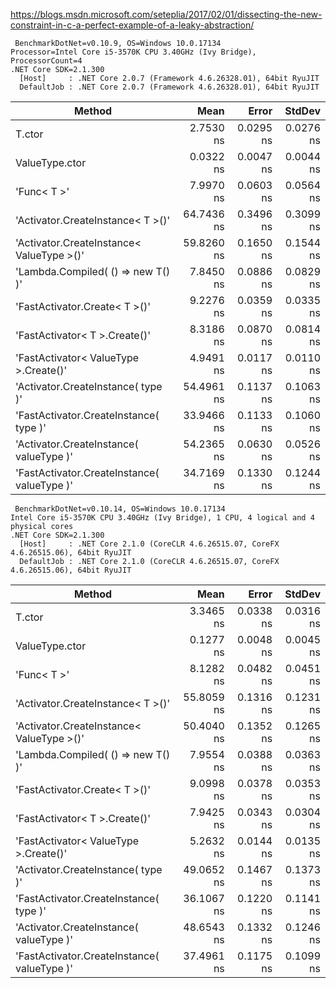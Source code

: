https://blogs.msdn.microsoft.com/seteplia/2017/02/01/dissecting-the-new-constraint-in-c-a-perfect-example-of-a-leaky-abstraction/
```
 BenchmarkDotNet=v0.10.9, OS=Windows 10.0.17134
Processor=Intel Core i5-3570K CPU 3.40GHz (Ivy Bridge), ProcessorCount=4
.NET Core SDK=2.1.300
  [Host]     : .NET Core 2.0.7 (Framework 4.6.26328.01), 64bit RyuJIT
  DefaultJob : .NET Core 2.0.7 (Framework 4.6.26328.01), 64bit RyuJIT
```

|                                      Method |       Mean |     Error |    StdDev |
|-------------------------------------------- |-----------:|----------:|----------:|
|                                      T.ctor |  2.7530 ns | 0.0295 ns | 0.0276 ns |
|                              ValueType.ctor |  0.0322 ns | 0.0047 ns | 0.0044 ns |
|                                 'Func< T >' |  7.9970 ns | 0.0603 ns | 0.0564 ns |
|           'Activator.CreateInstance< T >()' | 64.7436 ns | 0.3496 ns | 0.3099 ns |
|   'Activator.CreateInstance< ValueType >()' | 59.8260 ns | 0.1650 ns | 0.1544 ns |
|          'Lambda.Compiled( () => new T() )' |  7.8450 ns | 0.0886 ns | 0.0829 ns |
|               'FastActivator.Create< T >()' |  9.2276 ns | 0.0359 ns | 0.0335 ns |
|               'FastActivator< T >.Create()' |  8.3186 ns | 0.0870 ns | 0.0814 ns |
|       'FastActivator< ValueType >.Create()' |  4.9491 ns | 0.0117 ns | 0.0110 ns |
|          'Activator.CreateInstance( type )' | 54.4961 ns | 0.1137 ns | 0.1063 ns |
|      'FastActivator.CreateInstance( type )' | 33.9466 ns | 0.1133 ns | 0.1060 ns |
|     'Activator.CreateInstance( valueType )' | 54.2365 ns | 0.0630 ns | 0.0526 ns |
| 'FastActivator.CreateInstance( valueType )' | 34.7169 ns | 0.1330 ns | 0.1244 ns |

```
 BenchmarkDotNet=v0.10.14, OS=Windows 10.0.17134
Intel Core i5-3570K CPU 3.40GHz (Ivy Bridge), 1 CPU, 4 logical and 4 physical cores
.NET Core SDK=2.1.300
  [Host]     : .NET Core 2.1.0 (CoreCLR 4.6.26515.07, CoreFX 4.6.26515.06), 64bit RyuJIT
  DefaultJob : .NET Core 2.1.0 (CoreCLR 4.6.26515.07, CoreFX 4.6.26515.06), 64bit RyuJIT
```
|                                      Method |       Mean |     Error |    StdDev |
|-------------------------------------------- |-----------:|----------:|----------:|
|                                      T.ctor |  3.3465 ns | 0.0338 ns | 0.0316 ns |
|                              ValueType.ctor |  0.1277 ns | 0.0048 ns | 0.0045 ns |
|                                 'Func< T >' |  8.1282 ns | 0.0482 ns | 0.0451 ns |
|           'Activator.CreateInstance< T >()' | 55.8059 ns | 0.1316 ns | 0.1231 ns |
|   'Activator.CreateInstance< ValueType >()' | 50.4040 ns | 0.1352 ns | 0.1265 ns |
|          'Lambda.Compiled( () => new T() )' |  7.9554 ns | 0.0388 ns | 0.0363 ns |
|               'FastActivator.Create< T >()' |  9.0998 ns | 0.0378 ns | 0.0353 ns |
|               'FastActivator< T >.Create()' |  7.9425 ns | 0.0343 ns | 0.0304 ns |
|       'FastActivator< ValueType >.Create()' |  5.2632 ns | 0.0144 ns | 0.0135 ns |
|          'Activator.CreateInstance( type )' | 49.0652 ns | 0.1467 ns | 0.1373 ns |
|      'FastActivator.CreateInstance( type )' | 36.1067 ns | 0.1220 ns | 0.1141 ns |
|     'Activator.CreateInstance( valueType )' | 48.6543 ns | 0.1332 ns | 0.1246 ns |
| 'FastActivator.CreateInstance( valueType )' | 37.4961 ns | 0.1175 ns | 0.1099 ns |